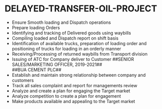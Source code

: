 # DELAYED-TRANSFER-OIL-PROJECT
+	Ensure Smooth loading and Dispatch operations
+	Prepare loading Orders
+	Identifying and tracking of Delivered goods using waybills
+	Compiling loaded and Dispatch report on shift basis 
+	Identification of available trucks, preparation of loading order and positioning of trucks for loading in an orderly manner
+	Receiving/Processing of returned waybills from Transport division
+	Issuing of ATC for Company deliver to Customer
##SENIOR SALES/MARKETING OFFICER, 2019-2021##      
##BUA CEMENT PLC##                          
+	Establish and maintain strong relationship between company and customers                 
+	Track all sales complaint and report for managements review
+	Analyze and create a plan for engaging the Target market
+	Analyze competition to create a plan for engagement
+	Make products available and appealing to the Target market





